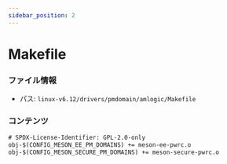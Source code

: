```yaml
---
sidebar_position: 2
---
```

# Makefile

### ファイル情報

- パス: `linux-v6.12/drivers/pmdomain/amlogic/Makefile`

### コンテンツ

```txt
# SPDX-License-Identifier: GPL-2.0-only
obj-$(CONFIG_MESON_EE_PM_DOMAINS) += meson-ee-pwrc.o
obj-$(CONFIG_MESON_SECURE_PM_DOMAINS) += meson-secure-pwrc.o

```
